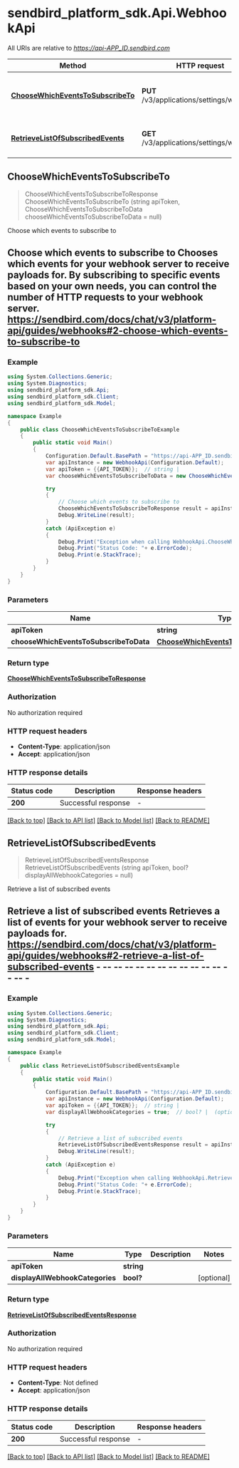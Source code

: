 # sendbird_platform_sdk.Api.WebhookApi

All URIs are relative to *https://api-APP_ID.sendbird.com*

Method | HTTP request | Description
------------- | ------------- | -------------
[**ChooseWhichEventsToSubscribeTo**](WebhookApi.md#choosewhicheventstosubscribeto) | **PUT** /v3/applications/settings/webhook | Choose which events to subscribe to
[**RetrieveListOfSubscribedEvents**](WebhookApi.md#retrievelistofsubscribedevents) | **GET** /v3/applications/settings/webhook | Retrieve a list of subscribed events



## ChooseWhichEventsToSubscribeTo

> ChooseWhichEventsToSubscribeToResponse ChooseWhichEventsToSubscribeTo (string apiToken, ChooseWhichEventsToSubscribeToData chooseWhichEventsToSubscribeToData = null)

Choose which events to subscribe to

## Choose which events to subscribe to  Chooses which events for your webhook server to receive payloads for. By subscribing to specific events based on your own needs, you can control the number of HTTP requests to your webhook server.  https://sendbird.com/docs/chat/v3/platform-api/guides/webhooks#2-choose-which-events-to-subscribe-to

### Example

```csharp
using System.Collections.Generic;
using System.Diagnostics;
using sendbird_platform_sdk.Api;
using sendbird_platform_sdk.Client;
using sendbird_platform_sdk.Model;

namespace Example
{
    public class ChooseWhichEventsToSubscribeToExample
    {
        public static void Main()
        {
            Configuration.Default.BasePath = "https://api-APP_ID.sendbird.com";
            var apiInstance = new WebhookApi(Configuration.Default);
            var apiToken = {{API_TOKEN}};  // string | 
            var chooseWhichEventsToSubscribeToData = new ChooseWhichEventsToSubscribeToData(); // ChooseWhichEventsToSubscribeToData |  (optional) 

            try
            {
                // Choose which events to subscribe to
                ChooseWhichEventsToSubscribeToResponse result = apiInstance.ChooseWhichEventsToSubscribeTo(apiToken, chooseWhichEventsToSubscribeToData);
                Debug.WriteLine(result);
            }
            catch (ApiException e)
            {
                Debug.Print("Exception when calling WebhookApi.ChooseWhichEventsToSubscribeTo: " + e.Message );
                Debug.Print("Status Code: "+ e.ErrorCode);
                Debug.Print(e.StackTrace);
            }
        }
    }
}
```

### Parameters


Name | Type | Description  | Notes
------------- | ------------- | ------------- | -------------
 **apiToken** | **string**|  | 
 **chooseWhichEventsToSubscribeToData** | [**ChooseWhichEventsToSubscribeToData**](ChooseWhichEventsToSubscribeToData.md)|  | [optional] 

### Return type

[**ChooseWhichEventsToSubscribeToResponse**](ChooseWhichEventsToSubscribeToResponse.md)

### Authorization

No authorization required

### HTTP request headers

- **Content-Type**: application/json
- **Accept**: application/json


### HTTP response details
| Status code | Description | Response headers |
|-------------|-------------|------------------|
| **200** | Successful response |  -  |

[[Back to top]](#)
[[Back to API list]](../README.md#documentation-for-api-endpoints)
[[Back to Model list]](../README.md#documentation-for-models)
[[Back to README]](../README.md)


## RetrieveListOfSubscribedEvents

> RetrieveListOfSubscribedEventsResponse RetrieveListOfSubscribedEvents (string apiToken, bool? displayAllWebhookCategories = null)

Retrieve a list of subscribed events

## Retrieve a list of subscribed events  Retrieves a list of events for your webhook server to receive payloads for.  https://sendbird.com/docs/chat/v3/platform-api/guides/webhooks#2-retrieve-a-list-of-subscribed-events - -- -- -- -- -- -- -- -- -- -- -- -- -- -

### Example

```csharp
using System.Collections.Generic;
using System.Diagnostics;
using sendbird_platform_sdk.Api;
using sendbird_platform_sdk.Client;
using sendbird_platform_sdk.Model;

namespace Example
{
    public class RetrieveListOfSubscribedEventsExample
    {
        public static void Main()
        {
            Configuration.Default.BasePath = "https://api-APP_ID.sendbird.com";
            var apiInstance = new WebhookApi(Configuration.Default);
            var apiToken = {{API_TOKEN}};  // string | 
            var displayAllWebhookCategories = true;  // bool? |  (optional) 

            try
            {
                // Retrieve a list of subscribed events
                RetrieveListOfSubscribedEventsResponse result = apiInstance.RetrieveListOfSubscribedEvents(apiToken, displayAllWebhookCategories);
                Debug.WriteLine(result);
            }
            catch (ApiException e)
            {
                Debug.Print("Exception when calling WebhookApi.RetrieveListOfSubscribedEvents: " + e.Message );
                Debug.Print("Status Code: "+ e.ErrorCode);
                Debug.Print(e.StackTrace);
            }
        }
    }
}
```

### Parameters


Name | Type | Description  | Notes
------------- | ------------- | ------------- | -------------
 **apiToken** | **string**|  | 
 **displayAllWebhookCategories** | **bool?**|  | [optional] 

### Return type

[**RetrieveListOfSubscribedEventsResponse**](RetrieveListOfSubscribedEventsResponse.md)

### Authorization

No authorization required

### HTTP request headers

- **Content-Type**: Not defined
- **Accept**: application/json


### HTTP response details
| Status code | Description | Response headers |
|-------------|-------------|------------------|
| **200** | Successful response |  -  |

[[Back to top]](#)
[[Back to API list]](../README.md#documentation-for-api-endpoints)
[[Back to Model list]](../README.md#documentation-for-models)
[[Back to README]](../README.md)

